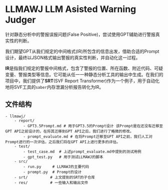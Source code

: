 # LLMAWJ LLM Asisted Warning Judger

针对静态分析中的警报误报问题(False Positive)，尝试使用GPT辅助进行警报真实性的判断。

我们期望GPT从我们规定的中间格式(IR)所包含的信息出发，借助合适的Prompt设计，最终以JSON格式输出警报的真实性判断，并自动化这一过程。

**IR**是指我们规定的警报中间格式，包含了警报的位置、所在函数、附近代码、可疑变量、警报类型等信息。它可能从任一一种静态分析工具的输出中生成。在我们的项目中，我们提供了**SRT**(SVF Report Transformer)作为一个例子，用于自动化地将SVF工具的`saber`内存泄漏分析报告转化为IR。

## 文件结构

```text
- llmawj/
    - report/
        - GPT3.5Prompt.md # 用于GPT3.5的Prompt设计 该Prompt是在还没有迁移至GPT API之前设计的，在将其迁移到GPT API之后，我们进行了略微的修改。
        - prompt_evaluate.md # 在将Prompt迁移至GPT API之前，我们人工对Prompt进行的一次评估，之后我们将在GPT API上进行更多的评估。
    - test/
        - test_case.md  # 上述prompt_evaluate.md中提到的测试用例
        - gpt_test.py   # 用于测试LLMAWJ的脚本
    - src/
        - run.py     # LLMAWJ的主要代码
        - prompt.py  # Prompt的设计
    - srt/          # 上文提到的SRT的子仓库
    - res/          # 一些输入和输出文件
```